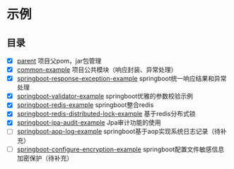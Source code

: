# 示例
## 目录
-[x] [parent](./parent) 项目父pom，jar包管理
-[x] [common-example](./common-example) 项目公共模块（响应封装、异常处理）
-[x] [springboot-response-exception-example](./springboot-response-exception-example) springboot统一响应结果和异常处理
-[x] [springboot-validator-example](./springboot-validator-example) springboot优雅的参数校验示例
-[x] [springboot-redis-example](./springboot-redis-example) springboot整合redis
-[x] [springboot-redis-distributed-lock-example](./springboot-redis-distributed-lock-example) 基于redis分布式锁
-[x] [springboot-jpa-audit-example](./springboot-jpa-audit-example) Jpa审计功能的使用
-[ ] [springboot-aop-log-example](./springboot-aop-log-example) springboot基于aop实现系统日志记录（待补充）
-[ ] [springboot-configure-encryption-example](./springboot-configure-encryption-example) springboot配置文件敏感信息加密保护（待补充）

